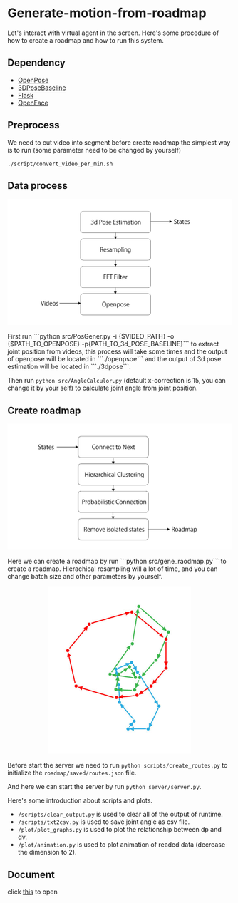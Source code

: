 # Generate-motion-from-roadmap
Let's interact with virtual agent in the screen. Here's some procedure of how to create a roadmap and how to run this system.

## Dependency
* [OpenPose](https://github.com/CMU-Perceptual-Computing-Lab/openpose)
* [3DPoseBaseline](https://github.com/una-dinosauria/3d-pose-baseline)
* [Flask](http://flask.pocoo.org/)
* [OpenFace](https://github.com/TadasBaltrusaitis/OpenFace)

## Preprocess

We need to cut video into segment before create roadmap the simplest way is to run (some parameter need to be changed by yourself)
```
./script/convert_video_per_min.sh
```

## Data process
<p align="center">
    <img src="/plot/intro/preprocess.jpg", width="640">
</p>
First run ```python src/PosGener.py -i {$VIDEO_PATH} -o {$PATH_TO_OPENPOSE} -p{PATH_TO_3d_POSE_BASELINE}``` to extract joint position from videos, this process will take some times and the output of openpose will be located in ```./openpsoe``` and the output of 3d pose estimation will be located in ```./3dpose```.

Then run ```python src/AngleCalculor.py``` (default x-correction is 15, you can change it by your self) to calculate joint angle from joint position.

## Create roadmap
<p align="center">
    <img src="/plot/intro/flowchart.jpg", width="640">
</p>
Here we can create a roadmap by run ```python src/gene_raodmap.py``` to create a roadmap. Hierachical resampling will a lot of time, and you can change batch size and other parameters by yourself.
<p align="center">
    <img src="/plot/intro/anim.gif", width="320">
</p>

Before start the server we need to run ```python scripts/create_routes.py``` to initialize the ```roadmap/saved/routes.json``` file.

And here we can start the server by run ```python server/server.py```.

Here's some introduction about scripts and plots.  
* ```/scripts/clear_output.py``` is used to clear all of the output of runtime.
* ```/scripts/txt2csv.py``` is used to save joint angle as csv file.
*  ```/plot/plot_graphs.py``` is used to plot the relationship between dp and dv. 
*  ```/plot/animation.py``` is used to plot animation of readed data (decrease the dimension to 2).

## Document
click <a href='/plot/intro/roadmap_summary.pdf' target='_blank'>this</a> to open
